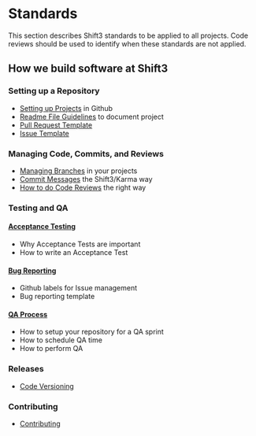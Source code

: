 # Standards

This section describes Shift3 standards to be applied to all projects. Code reviews should be used to identify when these standards are not applied.

## How we build software at Shift3

### Setting up a Repository

- [Setting up Projects](project-setup.md) in Github
- [Readme File Guidelines](readme-guidelines.md) to document project
- [Pull Request Template](pull-request-template.md)
- [Issue Template](issue-template.md)

### Managing Code, Commits, and Reviews

- [Managing Branches](branching.md) in your projects
- [Commit Messages](commits.md) the Shift3/Karma way
- [How to do Code Reviews](code-reviews.md) the right way

### Testing and QA

#### [Acceptance Testing](acceptance-testing.md)

- Why Acceptance Tests are important
- How to write an Acceptance Test

#### [Bug Reporting](bug-reporting.md)

- Github labels for Issue management
- Bug reporting template

#### [QA Process](../processes/qa-process.md)

- How to setup your repository for a QA sprint
- How to schedule QA time
- How to perform QA

### Releases

- [Code Versioning](code-versioning.md)

### Contributing

- [Contributing](contributing.md)

